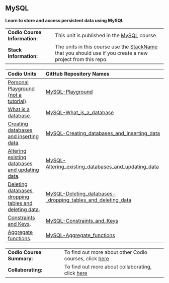 ## MySQL 

**Learn to store and access persistent data using MySQL**

|  |  |
| :------------------ | :--- |
| **Codio Course Information:** | This unit is published in the [MySQL](https://codio.com/home/courses/560014c49363a210542e9756/?tab=modules) course. |
| **Stack Information:** | The units in this course use the [StackName]() that you should use if you create a new project from this repo.  |


|**Codio Units**  | **GitHub Repository Names**  | 
| :--- | :--- |
| [Personal Playground (not a tutorial)](https://codio.com/home/courses/560014c49363a210542e9756/modules/560014f79363a210542e9757/units/5630f41ef1dfe6a134235357/).|[MySQL-Playground](https://github.com/codio-content/MySQL_Playground)|
| [What is a database](https://codio.com/home/courses/560014c49363a210542e9756/modules/560014f79363a210542e9757/units/56028acccad2d38219f84f1e/). | [MySQL-What_is_a_database](https://github.com/codio-content/MySQL-What_is_a_database)  |
| [Creating databases and inserting data](https://codio.com/home/courses/560014c49363a210542e9756/modules/560014f79363a210542e9757/units/561cfda00666c2721ad2de28/).| [MySQL-Creating_databases_and_inserting_data](https://github.com/codio-content/MySQL-Creating_databases_and_inserting_data)  |
|[Altering existing databases and updating data](https://codio.com/home/courses/560014c49363a210542e9756/modules/560014f79363a210542e9757/units/561cfe20148e4f51285d1396/). | [MySQL-Altering_existing_databases_and_updating_data](https://github.com/codio-content/MySQL-Altering_existing_databases_and_updating_data) |
| [Deleting databases, dropping tables and deleting data](https://codio.com/home/courses/560014c49363a210542e9756/modules/560014f79363a210542e9757/units/561cfedf148e4f51285d13a1/). | [MySQL-Deleting_databases-_dropping_tables_and_deleting_data](https://github.com/codio-content/MySQL-Deleting_databases-_dropping_tables_and_deleting_data)  |
|  [Constraints and Keys](https://codio.com/home/courses/560014c49363a210542e9756/modules/560014f79363a210542e9757/units/5630e12a4fdafdd05b8c8897/).| [MySQL-Constraints_and_Keys](https://github.com/codio-content/MySQL-Constraints_and_Keys) |
|  [Aggregate functions](https://codio.com/home/courses/560014c49363a210542e9756/modules/560014f79363a210542e9757/units/5630e192f1dfe6a134235338/). |[MySQL-Aggregate_functions](https://github.com/codio-content/MySQL-Aggregate_functions)  |



|  |  |
| :------------------ | :--- |
| **Codio Course Summary:** | To find out more about other Codio courses, click [here](/codiocourses.md)|
| **Collaborating:** | To find out more about collaborating, click [here](/collaboration.md) |


